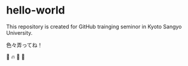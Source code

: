 # hello-world

This repository is created for GitHub trainging seminor in Kyoto Sangyo University.

色々弄ってね！

:cow2: :fire: :rice: :pray:
